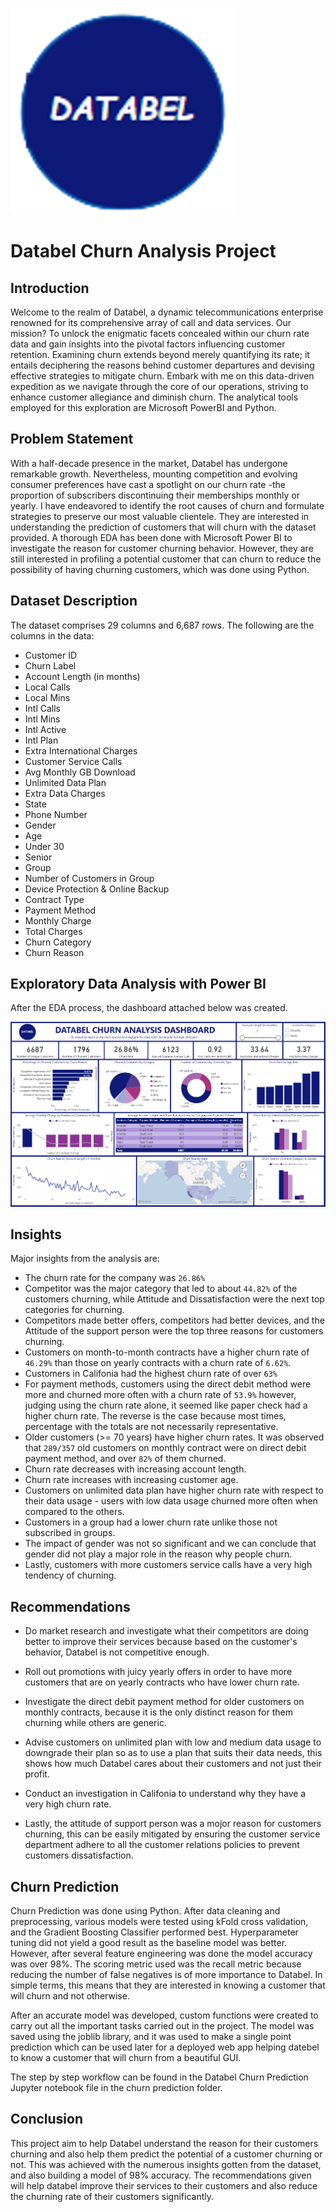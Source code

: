 ![Databel Logo](<churn analysis/databel logo.PNG>) 
# Databel Churn Analysis Project

## Introduction
Welcome to the realm of Databel, a dynamic telecommunications enterprise renowned for its comprehensive array of call and data services. Our mission? To unlock the enigmatic facets concealed within our churn rate data and gain insights into the pivotal factors influencing customer retention. Examining churn extends beyond merely quantifying its rate; it entails deciphering the reasons behind customer departures and devising effective strategies to mitigate churn. Embark with me on this data-driven expedition as we navigate through the core of our operations, striving to enhance customer allegiance and diminish churn. The analytical tools employed for this exploration are Microsoft PowerBI and Python.

## Problem Statement
With a half-decade presence in the market, Databel has undergone remarkable growth. Nevertheless, mounting competition and evolving consumer preferences have cast a spotlight on our churn rate -the proportion of subscribers discontinuing their memberships monthly or yearly. I have endeavored to identify the root causes of churn and formulate strategies to preserve our most valuable clientele.
They are interested in understanding the prediction of customers that will churn with the dataset provided. A thorough EDA has been done with Microsoft Power BI to investigate the reason for customer churning behavior. However, they are still interested in profiling a potential customer that can churn to reduce the possibility of having churning customers, which was done using Python. 

## Dataset Description
The dataset comprises 29 columns and 6,687 rows. The following are the columns in the data:
- Customer ID 
- Churn Label
- Account Length (in months)
- Local Calls
- Local Mins
- Intl Calls
- Intl Mins
- Intl Active
- Intl Plan
- Extra International Charges
- Customer Service Calls
- Avg Monthly GB Download
- Unlimited Data Plan
- Extra Data Charges
- State
- Phone Number
- Gender
- Age
- Under 30
- Senior
- Group
- Number of Customers in Group
- Device Protection & Online Backup
- Contract Type
- Payment Method
- Monthly Charge
- Total Charges
- Churn Category
- Churn Reason
 
## Exploratory Data Analysis with Power BI
After the EDA process, the dashboard attached below was created.

![Databel Churn Analysis Dashboard](<churn analysis/Databel Churn Analysis IMG.PNG>)

## Insights

Major insights from the analysis are:
- The churn rate for the company was `26.86%`
- Competitor was the major category that led to about `44.82%` of the customers churning, while Attitude and Dissatisfaction were the next top categories for churning.
- Competitors made better offers, competitors had better devices, and the Attitude of the support person were the top three reasons for customers churning.
- Customers on month-to-month contracts have a higher churn rate of `46.29%` than those on yearly contracts with a churn rate of `6.62%`.
- Customers in Califonia had the highest churn rate of over `63%`
- For payment methods, customers using the direct debit method were more and churned more often with a churn rate of `53.9%` however, judging using the churn rate alone, it seemed like paper check had a higher churn rate. The reverse is the case because most times, percentage with the totals are not necessarily representative.
- Older customers (>= 70 years) have higher churn rates. It was observed that `289/357` old customers on monthly contract were on direct debit payment method, and over `82%` of them churned.
- Churn rate decreases with increasing account length.
- Churn rate increases with increasing customer age.
- Customers on unlimited data plan have higher churn rate with respect to their data usage - users with low data usage churned more often when compared to the others.
- Customers in a group had a lower churn rate unlike those not subscribed in groups.
- The impact of gender was not so significant and we can conclude that gender did not play a major role in the reason why people churn.
- Lastly, customers with more customers service calls have a very high tendency of churning.

## Recommendations
- Do market research and investigate what their competitors are doing better to improve their services because based on the customer's behavior, Databel is not competitive enough.

- Roll out promotions with juicy yearly offers in order to have more customers that are on yearly contracts who have lower churn rate.

- Investigate the direct debit payment method for older customers on monthly contracts, because it is the only distinct reason for them churning while others are generic.

- Advise customers on unlimited plan with low and medium data usage to downgrade their plan so as to use a plan that suits their data needs, this shows how much Databel cares about their customers and not just their profit.
  
- Conduct an investigation in Califonia to understand why they have a very high churn rate.
  
- Lastly, the attitude of support person was a mojor reason for customers churning, this can be easily mitigated by ensuring the customer service department adhere to all the customer relations policies to prevent customers dissatisfaction.

## Churn Prediction
Churn Prediction was done using Python.
After data cleaning and preprocessing, various models were tested using kFold cross validation, and the Gradient Boosting Classifier performed best. Hyperparameter tuning did not yield a good result as the baseline model was better. However, after several feature engineering was done the model accuracy was over 98%. The scoring metric used was the recall metric because reducing the number of false negatives is of more importance to Databel. In simple terms, this means that they are interested in knowing a customer that will churn and not otherwise.

After an accurate model was developed, custom functions were created to carry out all the important tasks carried out in the project. The model was saved using the joblib library, and it was used to make a single point prediction which can be used later for a deployed web app helping datebel to know a customer that will churn from a beautiful GUI.

The step by step workflow can be found in the Databel Churn Prediction Jupyter notebook file in the churn prediction folder.

## Conclusion
This project aim to help Databel understand the reason for their customers churning and also help them predict the potential of a customer churning or not. This was achieved with the numerous insights gotten from the dataset, and also building a model of 98% accuracy. The recommendations given will help databel improve their services to their customers and also reduce the churning rate of their customers significantly.
